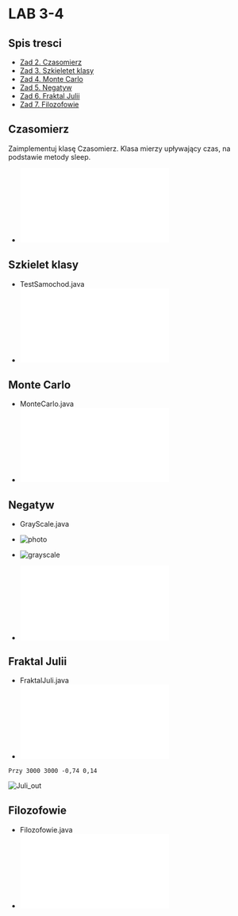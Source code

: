 # LAB 3-4
## Spis tresci
* [Zad 2. Czasomierz](#czasomierz)
* [Zad 3. Szkieletet klasy](#szkielet-klasy)
* [Zad 4. Monte Carlo](#monte-carlo)
* [Zad 5. Negatyw](#negatyw)
* [Zad 6. Fraktal Julii](#fraktal-julii)
* [Zad 7. Filozofowie](#filozofowie)

## Czasomierz
Zaimplementuj klasę Czasomierz. Klasa mierzy upływający czas, na podstawie metody sleep.
* ![Czasomierz](Czasomierz.java)

## Szkielet klasy
* TestSamochod.java
* ![Szkielet klasy](TestSamochod.java)

## Monte Carlo
* MonteCarlo.java
* ![Monte Carlo](MonteCarlo.java)

## Negatyw
* GrayScale.java
* ![photo](https://user-images.githubusercontent.com/38810840/139597650-a3d604e0-adf3-4cea-bada-a0ba8d9a091f.jpg)

* ![grayscale](https://user-images.githubusercontent.com/38810840/139597644-09bcd05c-c61d-45bb-b64b-b6509c137cf5.jpg)

* ![Negatyw](GrayScale.java)

## Fraktal Julii
* FraktalJuli.java
* ![FraktalJuli](FraktalJuli.java)
````
Przy 3000 3000 -0,74 0,14
````
![Juli_out](https://user-images.githubusercontent.com/38810840/139597789-fa4f36ca-b9f0-4521-b96d-50df94d58617.png)
## Filozofowie
* Filozofowie.java
* ![Filozofowie](Filozofowie.java)
